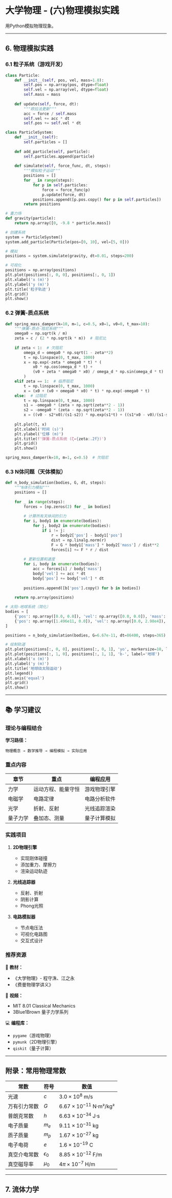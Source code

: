 # 大学物理 - (六)物理模拟实践

用Python模拟物理现象。

---

## 6. 物理模拟实践

### 6.1 粒子系统（游戏开发）

```python
class Particle:
    def __init__(self, pos, vel, mass=1.0):
        self.pos = np.array(pos, dtype=float)
        self.vel = np.array(vel, dtype=float)
        self.mass = mass
    
    def update(self, force, dt):
        """欧拉法更新"""
        acc = force / self.mass
        self.vel += acc * dt
        self.pos += self.vel * dt

class ParticleSystem:
    def __init__(self):
        self.particles = []
    
    def add_particle(self, particle):
        self.particles.append(particle)
    
    def simulate(self, force_func, dt, steps):
        """模拟粒子运动"""
        positions = []
        for _ in range(steps):
            for p in self.particles:
                force = force_func(p)
                p.update(force, dt)
            positions.append([p.pos.copy() for p in self.particles])
        return positions

# 重力场
def gravity(particle):
    return np.array([0, -9.8 * particle.mass])

# 创建系统
system = ParticleSystem()
system.add_particle(Particle(pos=[0, 10], vel=[5, 0]))

# 模拟
positions = system.simulate(gravity, dt=0.01, steps=200)

# 可视化
positions = np.array(positions)
plt.plot(positions[:, 0, 0], positions[:, 0, 1])
plt.xlabel('x (m)')
plt.ylabel('y (m)')
plt.title('粒子轨迹')
plt.grid()
plt.show()
```

### 6.2 弹簧-质点系统

```python
def spring_mass_damper(k=10, m=1, c=0.5, x0=1, v0=0, t_max=10):
    """弹簧-质点-阻尼系统"""
    omega0 = np.sqrt(k / m)
    zeta = c / (2 * np.sqrt(k * m))  # 阻尼比
    
    if zeta < 1:  # 欠阻尼
        omega_d = omega0 * np.sqrt(1 - zeta**2)
        t = np.linspace(0, t_max, 1000)
        x = np.exp(-zeta * omega0 * t) * (
            x0 * np.cos(omega_d * t) + 
            (v0 + zeta * omega0 * x0) / omega_d * np.sin(omega_d * t)
        )
    elif zeta == 1:  # 临界阻尼
        t = np.linspace(0, t_max, 1000)
        x = (x0 + (v0 + omega0 * x0) * t) * np.exp(-omega0 * t)
    else:  # 过阻尼
        t = np.linspace(0, t_max, 1000)
        s1 = -omega0 * (zeta + np.sqrt(zeta**2 - 1))
        s2 = -omega0 * (zeta - np.sqrt(zeta**2 - 1))
        x = ((v0 - s2*x0)/(s1-s2)) * np.exp(s1*t) + ((s1*x0 - v0)/(s1-s2)) * np.exp(s2*t)
    
    plt.plot(t, x)
    plt.xlabel('时间 (s)')
    plt.ylabel('位移 (m)')
    plt.title(f'弹簧-质点系统 (ζ={zeta:.2f})')
    plt.grid()
    plt.show()

spring_mass_damper(k=10, m=1, c=0.5)  # 欠阻尼
```

### 6.3 N体问题（天体模拟）

```python
def n_body_simulation(bodies, G, dt, steps):
    """N体引力模拟"""
    positions = []
    
    for _ in range(steps):
        forces = [np.zeros(2) for _ in bodies]
        
        # 计算所有天体间的引力
        for i, body1 in enumerate(bodies):
            for j, body2 in enumerate(bodies):
                if i != j:
                    r = body2['pos'] - body1['pos']
                    dist = np.linalg.norm(r)
                    F = G * body1['mass'] * body2['mass'] / dist**2
                    forces[i] += F * r / dist
        
        # 更新位置和速度
        for i, body in enumerate(bodies):
            acc = forces[i] / body['mass']
            body['vel'] += acc * dt
            body['pos'] += body['vel'] * dt
        
        positions.append([b['pos'].copy() for b in bodies])
    
    return np.array(positions)

# 太阳-地球系统（简化）
bodies = [
    {'pos': np.array([0.0, 0.0]), 'vel': np.array([0.0, 0.0]), 'mass': 1.989e30},  # 太阳
    {'pos': np.array([1.496e11, 0.0]), 'vel': np.array([0.0, 2.98e4]), 'mass': 5.972e24}  # 地球
]

positions = n_body_simulation(bodies, G=6.67e-11, dt=86400, steps=365)

# 绘制轨道
plt.plot(positions[:, 0, 0], positions[:, 0, 1], 'yo', markersize=10, label='太阳')
plt.plot(positions[:, 1, 0], positions[:, 1, 1], 'b-', label='地球')
plt.xlabel('x (m)')
plt.ylabel('y (m)')
plt.title('地球绕太阳运动')
plt.legend()
plt.axis('equal')
plt.grid()
plt.show()
```

---

## 📚 学习建议

### 理论与编程结合

**学习路径：**

```
物理概念 → 数学推导 → 编程模拟 → 实际应用
```

### 重点内容

| 章节 | 重点 | 编程应用 |
|------|------|----------|
| 力学 | 运动方程、能量守恒 | 游戏物理引擎 |
| 电磁学 | 电路定律 | 电路分析软件 |
| 光学 | 折射、反射 | 光线追踪渲染 |
| 量子力学 | 叠加态、测量 | 量子计算模拟 |

### 实践项目

1. **2D物理引擎**
   - 实现刚体碰撞
   - 添加重力、摩擦力
   - 渲染运动轨迹

2. **光线追踪器**
   - 反射、折射
   - 阴影计算
   - Phong光照

3. **电路模拟器**
   - 节点电压法
   - 可视化电路图
   - 交互式设计

### 推荐资源

📖 **教材：**
- 《大学物理》- 程守洙、江之永
- 《费曼物理学讲义》

🎥 **视频：**
- MIT 8.01 Classical Mechanics
- 3Blue1Brown 量子力学系列

💻 **编程库：**
- `pygame`（游戏物理）
- `pymunk`（2D物理引擎）
- `qiskit`（量子计算）

---

## 附录：常用物理常数

| 常数 | 符号 | 数值 |
|------|------|------|
| 光速 | $c$ | $3.0 \times 10^8$ m/s |
| 万有引力常数 | $G$ | $6.67 \times 10^{-11}$ N·m²/kg² |
| 普朗克常数 | $h$ | $6.63 \times 10^{-34}$ J·s |
| 电子质量 | $m_e$ | $9.11 \times 10^{-31}$ kg |
| 质子质量 | $m_p$ | $1.67 \times 10^{-27}$ kg |
| 电子电荷 | $e$ | $1.6 \times 10^{-19}$ C |
| 真空介电常数 | $\epsilon_0$ | $8.85 \times 10^{-12}$ F/m |
| 真空磁导率 | $\mu_0$ | $4\pi \times 10^{-7}$ H/m |

---

## 7. 流体力学